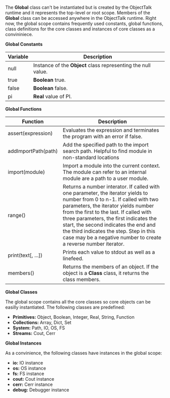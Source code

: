 The **Global** class can't be instantiated but is created by the ObjectTalk runtime
and it represents the top-level or root scope. Members of the **Global** class
can be accessed anywhere in the ObjectTalk runtime. Right now, the global scope
contains frequently used constants, global functions, class definitions for the
core classes and instances of core classes as a convininiece.

**Global Constants**

| Variable | Description |
| ------ | ----------- |
| null | Instance of the **Object** class representing the null value. |
| true | **Boolean** true. |
| false | **Boolean** false. |
| pi | **Real** value of PI. |

**Global Functions**

| Function | Description |
| ------ | ----------- |
| assert(expression) | Evaluates the expression and terminates the program with an error if false. |
| addImportPath(path) | Add the specified path to the import search path. Helpful to find module in non-standard locations |
| import(module) | Import a module into the current context. The module can refer to an internal module are a path to a user module. |
| range() | Returns a number interator. If called with one parameter, the iterator yields to number from 0 to n-1. If called with two parameters, the iterator yields number from the first to the last. If called with three parameters, the first indicates the start, the second indicates the end and the third indicates the step. Step in this case may be a negative number to create a reverse number iterator. |
| print(text[, ...]) | Prints each value to stdout as well as a linefeed. |
| members() | Returns the members of an object. If the object is a **Class** class, it returns the class members. |

**Global Classes**

The global scope contains all the core classes so core objects can be easilly instantiated. The following classes are predefined:
- **Primitives:** Object, Boolean, Integer, Real, String, Function
- **Collections:** Array, Dict, Set
- **System:** Path, IO, OS, FS
- **Streams:** Cout, Cerr

**Global Instances**

As a convinience, the following classes have instances in the global scope:

- **io:** IO instance
- **os:** OS instance
- **fs:** FS instance
- **cout:** Cout instance
- **cerr:** Cerr instance
- **debug:** Debugger instance
